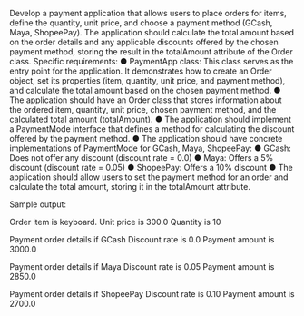Develop a payment application that allows users to place orders for items, define the quantity, unit price, and choose a payment method (GCash, Maya, ShopeePay). The application should calculate the total amount based on the order details and any applicable discounts offered by the chosen payment method, storing the result in the totalAmount attribute of the Order class.
Specific requirements:
●	PaymentApp class: This class serves as the entry point for the application. It demonstrates how to create an Order object, set its properties (item, quantity, unit price, and payment method), and calculate the total amount based on the chosen payment method.
●	The application should have an Order class that stores information about the ordered item, quantity, unit price, chosen payment method, and the calculated total amount (totalAmount).
●	The application should implement a PaymentMode interface that defines a method for calculating the discount offered by the payment method.
●	The application should have concrete implementations of PaymentMode for GCash, Maya, ShopeePay:
●	GCash: Does not offer any discount (discount rate = 0.0)
●	Maya: Offers a 5% discount (discount rate = 0.05)
●	ShopeePay: Offers a 10% discount
●	The application should allow users to set the payment method for an order and calculate the total amount, storing it in the totalAmount attribute.

Sample output:

Order item is keyboard.
Unit price is 300.0
Quantity is 10

Payment order details  if GCash
Discount rate is 0.0
Payment amount is 3000.0

Payment order details if Maya
Discount rate is 0.05
Payment amount is 2850.0

Payment order details if ShopeePay
Discount rate is 0.10
Payment amount is 2700.0

